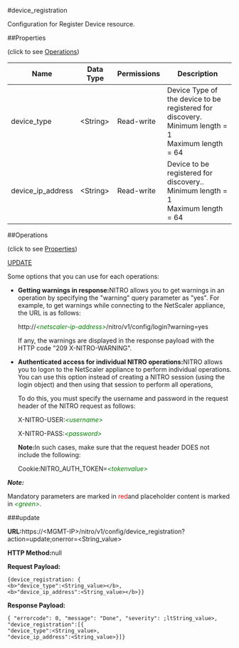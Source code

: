 #device_registration

Configuration for Register Device resource.


##Properties 
<span>(click to see [Operations](#opera))</span>


<table><thead><tr><th>Name</th><th>Data Type</th><th>Permissions</th><th>Description</th></tr></thead><tbody><tr><td>device_type</td><td>&lt;String></td><td>Read-write</td><td>Device Type of the device to be registered for discovery.<br>Minimum length = 1<br>Maximum length = 64</td></tr><tr><td>device_ip_address</td><td>&lt;String></td><td>Read-write</td><td>Device to be registered for discovery..<br>Minimum length = 1<br>Maximum length = 64</td></tr></tbody></table>
##Operations 
<span>(click to see [Properties](#prope))</span>


[UPDATE](#u)


Some options that you can use for each operations:
<ul><li><p><b>Getting warnings in response:</b>NITRO allows you to get warnings in an operation by specifying the "warning" query parameter as "yes". For example, to get warnings while connecting to the NetScaler appliance, the URL is as follows:</p><p>http://<span style="color:green;font-style:italic;">&lt;netscaler-ip-address&gt;</span>/nitro/v1/config/login?warning=yes</p><p>If any, the warnings are displayed in the response payload with the HTTP code "209 X-NITRO-WARNING".</p></li><li><p><b>Authenticated access for individual NITRO operations:</b>NITRO allows you to logon to the NetScaler appliance to perform individual operations. You can use this option instead of creating a NITRO session (using the login object) and then using that session to perform all operations,</p><p>To do this, you must specify the username and password in the request header of the NITRO request as follows:</p><p>X-NITRO-USER:<span style="color:green;font-style:italic;">&lt;username&gt;</span></p><p>X-NITRO-PASS:<span style="color:green;font-style:italic;">&lt;password&gt;</span></p><p><b>Note:</b>In such cases, make sure that the request header DOES not include the following:</p><p>Cookie:NITRO_AUTH_TOKEN=<span style="color:green;font-style:italic;">&lt;tokenvalue&gt;</span></p></li></ul>



***Note:*** 
Mandatory parameters are marked in <span style="color:#FF0000;">red</span>and placeholder content is marked in <span style="color:green;font-style:italic">&lt;green&gt;</span>.

###update



<b>URL:</b>https://&lt;MGMT-IP&gt;/nitro/v1/config/device_registration?action=update;onerror=&lt;String_value&gt;
<b>HTTP Method:</b>null
<b>Request Payload: </b>```{device_registration: {<b>"device_type":<String_value></b>,<b>"device_ip_address":<String_value></b>}}```
<b>Response Payload: </b>```{ "errorcode": 0, "message": "Done", "severity": ;ltString_value>, "device_registration":[{"device_type":<String_value>,"device_ip_address":<String_value>}]}```



